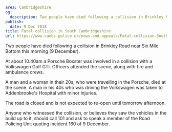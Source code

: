 ```yaml
area: Cambridgeshire
og:
  description: Two people have died following a collision in Brinkley Road near Six Mile Bottom this morning (9 December).
publish:
  date: 9 Dec 2018
title: Fatal collision in South Cambridgeshire
url: https://www.cambs.police.uk/news-and-appeals/Fatal-collision-South-Cambs
```

Two people have died following a collision in Brinkley Road near Six Mile Bottom this morning (9 December).

At about 10.40am a Porsche Boxster was involved in a collision with a Volkswagen Golf GTI. Officers attended the scene, along with fire and ambulance crews.

A man and a woman in their 20s, who were travelling in the Porsche, died at the scene. A man in his 40s who was driving the Volkswagen was taken to Addenbrooke's Hospital with minor injuries.

The road is closed and is not expected to re-open until tomorrow afternoon.

Anyone who witnessed the collision, or believes they saw the vehicles in the build up to it, should call 101 and ask to speak a member of the Road Policing Unit quoting incident 160 of 9 December.
